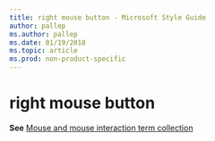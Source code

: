 ```yaml
---
title: right mouse button - Microsoft Style Guide
author: pallep
ms.author: pallep
ms.date: 01/19/2018
ms.topic: article
ms.prod: non-product-specific
---
```


# right mouse button

**See** [Mouse and mouse interaction term collection](/style-guide/a-z-word-list-term-collections/term-collections/mouse-mouse-interaction-terms)
